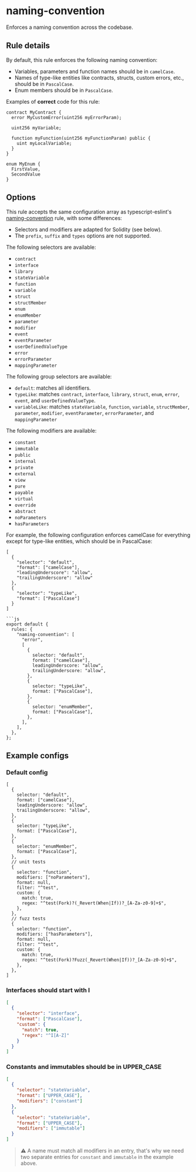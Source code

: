 # naming-convention

Enforces a naming convention across the codebase.

## Rule details

By default, this rule enforces the following naming convention:

- Variables, parameters and function names should be in `camelCase`.
- Names of type-like entities like contracts, structs, custom errors, etc., should be in `PascalCase`.
- Enum members should be in `PascalCase`.

Examples of **correct** code for this rule:

```solidity
contract MyContract {
  error MyCustomError(uint256 myErrorParam);

  uint256 myVariable;

  function myFunction(uint256 myFunctionParam) public {
    uint myLocalVariable;
  }
}

enum MyEnum {
  FirstValue,
  SecondValue
}
```

## Options

This rule accepts the same configuration array as typescript-eslint's [naming-convention](https://typescript-eslint.io/rules/naming-convention/) rule, with some differences:

- Selectors and modifiers are adapted for Solidity (see below).
- The `prefix`, `suffix` and `types` options are not supported.

The following selectors are available:

- `contract`
- `interface`
- `library`
- `stateVariable`
- `function`
- `variable`
- `struct`
- `structMember`
- `enum`
- `enumMember`
- `parameter`
- `modifier`
- `event`
- `eventParameter`
- `userDefinedValueType`
- `error`
- `errorParameter`
- `mappingParameter`

The following group selectors are available:

- `default`: matches all identifiers.
- `typeLike`: matches `contract`, `interface`, `library`, `struct`, `enum`, `error`, `event`, and `userDefinedValueType`.
- `variableLike`: matches `stateVariable`, `function`, `variable`, `structMember`, `parameter`, `modifier`, `eventParameter`, `errorParameter`, and `mappingParameter`

The following modifiers are available:

- `constant`
- `immutable`
- `public`
- `internal`
- `private`
- `external`
- `view`
- `pure`
- `payable`
- `virtual`
- `override`
- `abstract`
- `noParameters`
- `hasParameters`

For example, the following configuration enforces camelCase for everything except for type-like entities, which should be in PascalCase:

````json5
[
  {
    "selector": "default",
    "format": ["camelCase"],
    "leadingUnderscore": "allow",
    "trailingUnderscore": "allow"
  },
  {
    "selector": "typeLike",
    "format": ["PascalCase"]
  }
]

```js
export default {
  rules: {
    "naming-convention": [
      "error",
      [
        {
          selector: "default",
          format: ["camelCase"],
          leadingUnderscore: "allow",
          trailingUnderscore: "allow",
        },
        {
          selector: "typeLike",
          format: ["PascalCase"],
        },
        {
          selector: "enumMember",
          format: ["PascalCase"],
        },
      ],
    ],
  },
};
````

## Example configs

### Default config

```json5
[
  {
    selector: "default",
    format: ["camelCase"],
    leadingUnderscore: "allow",
    trailingUnderscore: "allow",
  },
  {
    selector: "typeLike",
    format: ["PascalCase"],
  },
  {
    selector: "enumMember",
    format: ["PascalCase"],
  },
  // unit tests
  {
    selector: "function",
    modifiers: ["noParameters"],
    format: null,
    filter: "^test",
    custom: {
      match: true,
      regex: "^test(Fork)?(_Revert(When|If))?_[A-Za-z0-9]+$",
    },
  },
  // fuzz tests
  {
    selector: "function",
    modifiers: ["hasParameters"],
    format: null,
    filter: "^test",
    custom: {
      match: true,
      regex: "^test(Fork)?Fuzz(_Revert(When|If))?_[A-Za-z0-9]+$",
    },
  },
]
```

### Interfaces should start with I

```json
[
  {
    "selector": "interface",
    "format": ["PascalCase"],
    "custom": {
      "match": true,
      "regex": "^I[A-Z]"
    }
  }
]
```

### Constants and immutables should be in UPPER_CASE

```json
[
  {
    "selector": "stateVariable",
    "format": ["UPPER_CASE"],
    "modifiers": ["constant"]
  },
  {
    "selector": "stateVariable",
    "format": ["UPPER_CASE"],
    "modifiers": ["immutable"]
  }
]
```

> ⚠️ A name must match all modifiers in an entry, that's why we need two separate entries for `constant` and `immutable` in the example above.
